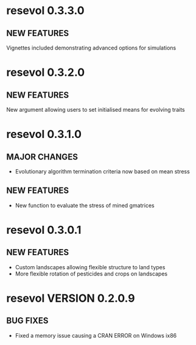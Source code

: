 # resevol 0.3.3.0

## NEW FEATURES

Vignettes included demonstrating advanced options for simulations

# resevol 0.3.2.0

## NEW FEATURES

New argument allowing users to set initialised means for evolving traits

# resevol 0.3.1.0

## MAJOR CHANGES

* Evolutionary algorithm termination criteria now based on mean stress

## NEW FEATURES

* New function to evaluate the stress of mined gmatrices

# resevol 0.3.0.1

## NEW FEATURES

* Custom landscapes allowing flexible structure to land types
* More flexible rotation of pesticides and crops on landscapes

# resevol VERSION 0.2.0.9

## BUG FIXES

* Fixed a memory issue causing a CRAN ERROR on Windows ix86 